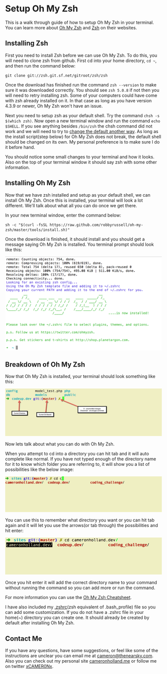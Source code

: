 # Setup Oh My Zsh

This is a walk through guide of how to setup Oh My Zsh in your terminal. You can learn more about [Oh My Zsh](http://ohmyz.sh/) and [Zsh](http://www.zsh.org/) on their websites.

## Installing Zsh

First you need to install Zsh before we can use Oh My Zsh. To do this, you will need to clone zsh from github. First cd into your home directory, `cd ~`, and then run the command below:

~~~
git clone git://zsh.git.sf.net/gitroot/zsh/zsh
~~~

Once the download has finished run the command `zsh --version` to make sure it was downloaded correctly. You should see `zsh 5.0.8` if not then you will need to retry installing zsh. Some of your computers could have come with zsh already installed on it. In that case as long as you have version 4.3.9 or newer, Oh My Zsh won't have an issue.

Next you need to setup zsh as your default shell. Try the command `chsh -s $(which zsh)`. Now open a new terminal window and run the command `echo $SHELL`. If you see anything besides `/bin/zsh` the chsh command did not work and we will need to try to [change the default another way](https://www.google.com/search?q=zsh+default+without+chsh). As long as the install script(step below) for Oh My Zsh does not break, the default shell should be changed on its own. My personal preference is to make sure I do it before hand.

You should notice some small changes to your terminal and how it looks. Also on the top of your terminal window it should say zsh with some other information.

## Installing Oh My Zsh

Now that we have zsh installed and setup as your default shell, we can install Oh My Zsh. Once this is installed, your terminal will look a lot different. We'll talk about what all you can do once we get there.

In your new terminal window, enter the command below:

~~~
sh -c "$(curl -fsSL https://raw.github.com/robbyrussell/oh-my-zsh/master/tools/install.sh)"
~~~

Once the download is finished, it should install and you should get a message saying Oh My Zsh is installed. You terminal prompt should look like this:

![Oh My Zsh Installed](img/oh-my-zsh-installed.png)

## Breakdown of Oh My Zsh

Now that Oh My Zsh is installed, your terminal should look something like this:

![Oh My Zsh Prompt](img/oh-my-zsh-prompt.jpg)

Now lets talk about what you can do with Oh My Zsh.

When you attempt to cd into a directory you can hit tab and it will auto complete like normal. If you have not typed enough of the directory name for it to know which folder you are referring to, it will show you a list of possibilities like the below image:

![Multiple Directories](img/multiple-directories.png)

You can use this to remember what directory you want or you can hit tab again and it will let you use the arrows(or tab through) the possibilities and hit enter:

![Selecting Directory](img/selecting-directory.png)

Once you hit enter it will add the correct directory name to your command without running the command so you can add more or run the command.

For more information you can use the [Oh My Zsh Cheatsheet](https://github.com/robbyrussell/oh-my-zsh/wiki/Cheatsheet).

I have also included my [.zshrc](.zshrc)(zsh equivalent of .bash_profile) file so you can add some customization. If you do not have a .zshrc file in your home(~) directory you can create one. It should already be created by default after installing Oh My Zsh.

## Contact Me

If you have any questions, have some suggestions, or feel like some of the instructions are unclear you can email me at cameron@thenearsky.com. Also you can check out my personal site [cameronholland.me](http://cameronholland.me/) or follow me on twitter [xCAMER0Nx](https://twitter.com/xCAMER0Nx).